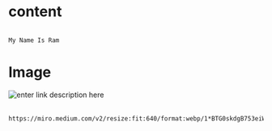 # content
######       
    My Name Is Ram


# Image
![enter link description here](https://miro.medium.com/v2/resize:fit:640/format:webp/1*BTG0skdgB753eiWyR171Ew.png)

######
    https://miro.medium.com/v2/resize:fit:640/format:webp/1*BTG0skdgB753eiWyR171Ew.png  